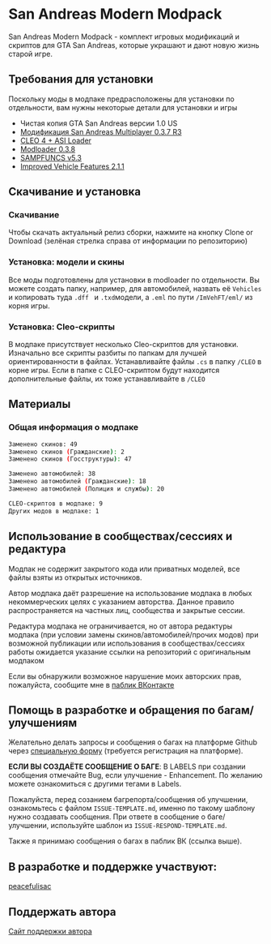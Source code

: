 # San Andreas Modern Modpack

San Andreas Modern Modpack - комплект игровых модификаций и скриптов для GTA San Andreas, которые украшают и дают новую жизнь старой игре.

## Требования для установки
Поскольку моды в модпаке предрасположены для установки по отдельности, вам нужны некоторые детали для установки и игры

* Чистая копия GTA San Andreas версии 1.0 US
* [Модификация San Andreas Multiplayer 0.3.7 R3](https://libertycity.ru/files/gta-san-andreas/124553-san-andreas-multiplayer-0.3.7-r3.html)
* [CLEO 4 + ASI Loader](https://cleo.li)
* [Modloader 0.3.8](https://libertycity.ru/files/gta-san-andreas/112325-mod-loader-0.3.8.html)
* [SAMPFUNCS v5.3](https://samp-mods.com/files/file10831.html)
* [Improved Vehicle Features 2.1.1](https://libertycity.ru/files/gta-san-andreas/93411-improved-vehicle-features-imvehft-v2.1.1.html)

## Скачивание и установка
### Скачивание
Чтобы скачать актуальный релиз сборки, нажмите на кнопку Clone or Download (зелёная стрелка справа от информации по репозиторию)

### Установка: модели и скины
Все моды подготовлены для установки в modloader по отдельности. Вы можете создать папку, например, для автомобилей, назвать её `Vehicles` и копировать туда `.dff ` и `.txd`модели, а `.eml` по пути `/ImVehFT/eml/` из корня игры.

### Установка: Cleo-скрипты
В модпаке присутствует несколько Cleo-скриптов для установки. Изначально все скрипты разбиты по папкам для лучшей ориентированности в файлах. Устанавливайте файлы `.cs` в папку `/CLEO` в корне игры. Если в папке с CLEO-скриптом будут находится дополнительные файлы, их тоже устанавливайте в `/CLEO`


## Материалы
### Общая информация о модпаке
```bash
Заменено скинов: 49
Заменено скинов (Гражданские): 2
Заменено скинов (Госструктуры): 47

Заменено автомобилей: 38
Заменено автомобилей (Гражданские): 18
Заменено автомобилей (Полиция и службы): 20

CLEO-скриптов в модпаке: 9
Других модов в модпаке: 1
```

## Использование в сообществах/сессиях и редактура
Модпак не содержит закрытого кода или приватных моделей, все файлы взяты из открытых источников. 

Автор модпака даёт разрешение на использование модпака в любых некоммерческих целях с указанием авторства. Данное правило распространяется на частных лиц, сообщества и закрытые сессии.

Редактура модпака не ограничивается, но от автора редактуры модпака (при условии замены скинов/автомобилей/прочих модов) при возможной публикации или использования в сообществах/сессиях работы ожидается указание ссылки на репозиторий с оригинальным модпаком

Если вы обнаружили возможное нарушение моих авторских прав, пожалуйста, сообщите мне в [паблик ВКонтакте](https://vk.me/pcfnetwork)

## Помощь в разработке и обращения по багам/улучшениям
Желательно делать запросы и сообщения о багах на платформе Github через [специальную форму](https://github.com/peacefulisac/san-andreas-modern/issues/new) (требуется регистрация на платформе).

**ЕСЛИ ВЫ СОЗДАЁТЕ СООБЩЕНИЕ О БАГЕ**: В LABELS при создании сообщения отмечайте Bug, если улучшение - Enhancement. По желанию можете ознакомиться с другими тегами в Labels.

Пожалуйста, перед созанием багрепорта/сообщения об улучшении, ознакомьтесь с файлом `ISSUE-TEMPLATE.md`, именно по такому шаблону нужно создавать сообщения. При ответе в сообщение о баге/улучшении, используйте шаблон из `ISSUE-RESPOND-TEMPLATE.md`.

Также я принимаю сообщения о багах в паблик ВК (ссылка выше).

## В разработке и поддержке участвуют:
[peacefulisac](https://vk.com/peacefulisac)

## Поддержать автора
[Сайт поддержки автора](https://pcfnetwork.tk/support)
